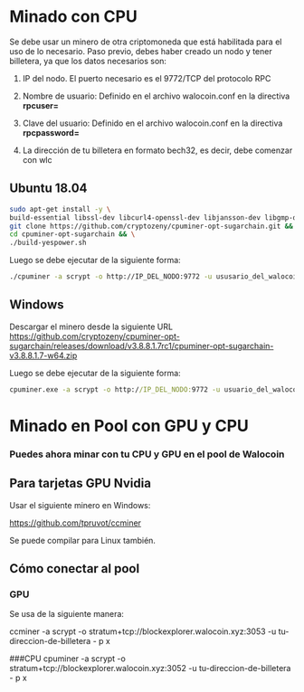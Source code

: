 # Minado con CPU

Se debe usar un minero de otra criptomoneda que está habilitada para el uso de lo necesario.
Paso previo, debes haber creado un nodo y tener billetera, ya que los datos necesarios son:

1. IP del nodo. El puerto necesario es el 9772/TCP del protocolo RPC

2. Nombre de usuario: Definido en el archivo walocoin.conf en la directiva **rpcuser=**

3. Clave del usuario: Definido en el archivo walocoin.conf en la directiva **rpcpassword=**

4. La dirección de tu billetera en formato bech32, es decir, debe comenzar con wlc
 

## Ubuntu 18.04
```bash
sudo apt-get install -y \
build-essential libssl-dev libcurl4-openssl-dev libjansson-dev libgmp-dev automake zlib1g-dev && \
git clone https://github.com/cryptozeny/cpuminer-opt-sugarchain.git && \
cd cpuminer-opt-sugarchain && \
./build-yespower.sh 
```

Luego se debe ejecutar de la siguiente forma:
```bash
./cpuminer -a scrypt -o http://IP_DEL_NODO:9772 -u ususario_del_walocoin.conf  -p password_del_walocoin.conf --coinbase-addr=TU_BILLETERA_BECH32 -D --no-stratum --no-longpoll
```

## Windows 

Descargar el minero desde la siguiente URL  https://github.com/cryptozeny/cpuminer-opt-sugarchain/releases/download/v3.8.8.1.7rc1/cpuminer-opt-sugarchain-v3.8.8.1.7-w64.zip

Luego se debe ejecutar de la siguiente forma:
```cmd
cpuminer.exe -a scrypt -o http://IP_DEL_NODO:9772 -u usuario_del_walocoin.conf  -p password_del_walocoin.conf --coinbase-addr=TU_BILLETERA_BECH32 -D --no-stratum --no-longpoll
```



# Minado en Pool con GPU y CPU
### Puedes ahora minar con tu CPU y GPU en el pool de Walocoin

## Para tarjetas GPU Nvidia
Usar el siguiente minero en Windows:

https://github.com/tpruvot/ccminer

Se puede compilar para Linux también.


## Cómo conectar al pool
### GPU
Se usa de la siguiente manera:

ccminer -a scrypt -o stratum+tcp://blockexplorer.walocoin.xyz:3053 -u tu-direccion-de-billetera - p x

###CPU
cpuminer -a scrypt -o stratum+tcp://blockexplorer.walocoin.xyz:3052 -u tu-direccion-de-billetera - p x


 
